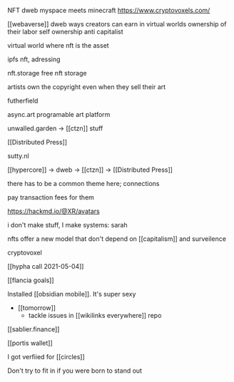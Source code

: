 NFT dweb
myspace meets minecraft
https://www.cryptovoxels.com/

[[webaverse]]
dweb
ways creators can earn in virtual worlds
ownership of their labor
self ownership
anti capitalist

virtual world where nft is the asset


ipfs nft, adressing

nft.storage free nft storage

artists own the copyright even when they sell their art

futherfield


async.art programable art platform

unwalled.garden -> [[ctzn]] stuff

[[Distributed Press]]

sutty.nl

[[hypercore]] -> dweb -> [[ctzn]] -> [[Distributed Press]]

there has to be a common theme here; connections

pay transaction fees for them

https://hackmd.io/@XR/avatars

i don't make stuff, I make systems: sarah

nfts offer a new model that don't depend on [[capitalism]] and surveilence 

cryptovoxel

[[hypha call 2021-05-04]]

[[flancia goals]]

Installed [[obsidian mobile]]. It's super sexy

-	[[tomorrow]]
	-	tackle issues in [[wikilinks everywhere]] repo

[[sablier.finance]]

[[portis wallet]]


I got verfiied for [[circles]]

Don't try to fit in if you were born to stand out

